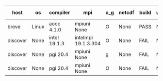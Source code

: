 

| host     | os       | compiler                              | mpi                      | o_g        | netcdf        | build       | u_pass          | u_fail          | s_pass            | s_fail            | e_pass             | e_fail             | nuopc_pass       | nuopc_fail       | artifacts link          |
|----------|----------|---------------------------------------|--------------------------|------------|---------------|-------------|-----------------|-----------------|-------------------|-------------------|--------------------|--------------------|------------------|------------------|-------------------------|
| breve | Linux | aocc 4.1.0 | mpiuni None  | O | None  | PASS | None | None | None | None | None | None | None | None | <a href="https://github.com/esmf-org/esmf-test-artifacts/tree/fc94805fb3205e527ebb10803289a6fd193da457/develop/aocc/4.1.0/O/mpiuni/None" target="_blank">fc94805</a> | 
| discover | None | intel 19.1.3 | intelmpi 19.1.3.304  | O | None  | FAIL | None | None | None | None | None | None | None | None | <a href="https://github.com/esmf-org/esmf-test-artifacts/tree/2ce79e013aff1bc0fe6ad419caa9658c5023ecfd/develop/intel/19.1.3/O/intelmpi/19.1.3.304" target="_blank">2ce79e0</a> | 
| discover | None | pgi 20.4 | mpiuni None  | g | None  | FAIL | None | None | None | None | None | None | None | None | <a href="https://github.com/esmf-org/esmf-test-artifacts/tree/a29666af7066af38947feefba013e9cfb1c1c49f/develop/pgi/20.4/g/mpiuni/None" target="_blank">a29666a</a> | 
| discover | None | pgi 20.4 | mpiuni None  | O | None  | FAIL | None | None | None | None | None | None | None | None | <a href="https://github.com/esmf-org/esmf-test-artifacts/tree/50ba193b575e4e439c351ff4f7626d7d21f75505/develop/pgi/20.4/O/mpiuni/None" target="_blank">50ba193</a> | 
